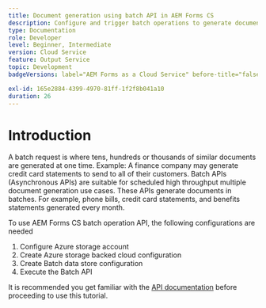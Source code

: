 ```yaml
---
title: Document generation using batch API in AEM Forms CS
description: Configure and trigger batch operations to generate documents.
type: Documentation
role: Developer
level: Beginner, Intermediate
version: Cloud Service
feature: Output Service
topic: Development
badgeVersions: label="AEM Forms as a Cloud Service" before-title="false"

exl-id: 165e2884-4399-4970-81ff-1f2f8b041a10
duration: 26
---
```

# Introduction

A batch request is where tens, hundreds or thousands of similar documents are generated at one time. Example: A finance company may generate credit card statements to send to all of their customers.
Batch APIs (Asynchronous APIs) are suitable for scheduled high throughput multiple document generation use cases. These APIs generate documents in batches. For example, phone bills, credit card statements, and benefits statements generated every month.

To use AEM Forms CS batch operation API, the following configurations are needed

1. Configure Azure storage account
1. Create Azure storage backed cloud configuration
1. Create Batch data store configuration
1. Execute the Batch API

It is recommended you get familiar with the [API documentation](https://experienceleague.adobe.com/docs/experience-manager-cloud-service/assets/batch-api.yaml?lang=en) before proceeding to use this tutorial.
